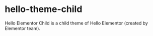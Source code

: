 # hello-theme-child
Hello Elementor Child is a child theme of Hello Elementor (created by Elementor team).
